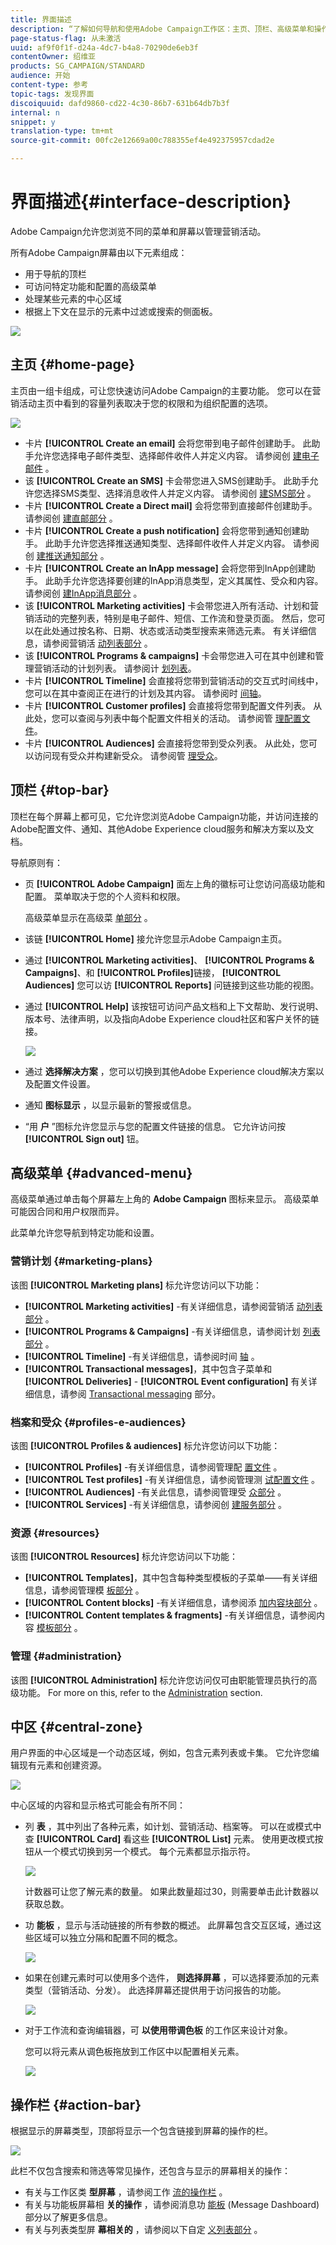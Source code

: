 ```yaml
---
title: 界面描述
description: “了解如何导航和使用Adobe Campaign工作区：主页、顶栏、高级菜单和操作栏。”
page-status-flag: 从未激活
uuid: af9f0f1f-d24a-4dc7-b4a8-70290de6eb3f
contentOwner: 绍维亚
products: SG_CAMPAIGN/STANDARD
audience: 开始
content-type: 参考
topic-tags: 发现界面
discoiquuid: dafd9860-cd22-4c30-86b7-631b64db7b3f
internal: n
snippet: y
translation-type: tm+mt
source-git-commit: 00fc2e12669a00c788355ef4e492375957cdad2e

---
```



# 界面描述{#interface-description}

Adobe Campaign允许您浏览不同的菜单和屏幕以管理营销活动。

所有Adobe Campaign屏幕由以下元素组成：

* 用于导航的顶栏
* 可访问特定功能和配置的高级菜单
* 处理某些元素的中心区域
* 根据上下文在显示的元素中过滤或搜索的侧面板。

![](assets/ux_interface_01.png)

## 主页 {#home-page}

主页由一组卡组成，可让您快速访问Adobe Campaign的主要功能。 您可以在营销活动主页中看到的容量列表取决于您的权限和为组织配置的选项。

![](assets/overview_home_page.png)

* 卡片 **[!UICONTROL Create an email]** 会将您带到电子邮件创建助手。 此助手允许您选择电子邮件类型、选择邮件收件人并定义内容。 请参阅创 [建电子邮件](../../channels/using/creating-an-email.md) 。
* 该 **[!UICONTROL Create an SMS]** 卡会带您进入SMS创建助手。 此助手允许您选择SMS类型、选择消息收件人并定义内容。 请参阅创 [建SMS部分](../../channels/using/creating-an-sms-message.md) 。
* 卡片 **[!UICONTROL Create a Direct mail]** 会将您带到直接邮件创建助手。 请参阅创 [建直邮部分](../../channels/using/creating-the-direct-mail.md) 。
* 卡片 **[!UICONTROL Create a push notification]** 会将您带到通知创建助手。 此助手允许您选择推送通知类型、选择邮件收件人并定义内容。 请参阅创 [建推送通知部分](../../channels/using/preparing-and-sending-a-push-notification.md) 。
* 卡片 **[!UICONTROL Create an InApp message]** 会将您带到InApp创建助手。 此助手允许您选择要创建的InApp消息类型，定义其属性、受众和内容。 请参阅创 [建InApp消息部分](../../channels/using/about-in-app-messaging.md) 。
* 该 **[!UICONTROL Marketing activities]** 卡会带您进入所有活动、计划和营销活动的完整列表，特别是电子邮件、短信、工作流和登录页面。 然后，您可以在此处通过按名称、日期、状态或活动类型搜索来筛选元素。 有关详细信息，请参阅营销活 [动列表部分](../../start/using/marketing-activities.md#about-marketing-activities) 。
* 该 **[!UICONTROL Programs & campaigns]** 卡会带您进入可在其中创建和管理营销活动的计划列表。 请参阅计 [划列表](../../start/using/programs-and-campaigns.md#about-plans--programs-and-campaigns)。
* 卡片 **[!UICONTROL Timeline]** 会直接将您带到营销活动的交互式时间线中，您可以在其中查阅正在进行的计划及其内容。 请参阅时 [间轴](../../start/using/timeline.md)。
* 卡片 **[!UICONTROL Customer profiles]** 会直接将您带到配置文件列表。 从此处，您可以查阅与列表中每个配置文件相关的活动。 请参阅管 [理配置文件](../../audiences/using/about-profiles.md)。
* 卡片 **[!UICONTROL Audiences]** 会直接将您带到受众列表。 从此处，您可以访问现有受众并构建新受众。 请参阅管 [理受众](../../audiences/using/about-audiences.md)。

## 顶栏 {#top-bar}

顶栏在每个屏幕上都可见，它允许您浏览Adobe Campaign功能，并访问连接的Adobe配置文件、通知、其他Adobe Experience cloud服务和解决方案以及文档。

导航原则有：

* 页 **[!UICONTROL Adobe Campaign]** 面左上角的徽标可让您访问高级功能和配置。 菜单取决于您的个人资料和权限。

   高级菜单显示在高级菜 [单部分](#advanced-menu) 。

* 该链 **[!UICONTROL Home]** 接允许您显示Adobe Campaign主页。
* 通过 **[!UICONTROL Marketing activities]**、 **[!UICONTROL Programs & Campaigns]**、和 **[!UICONTROL Profiles]**&#x200B;链接， **[!UICONTROL Audiences]** 您可以访 **[!UICONTROL Reports]** 问链接到这些功能的视图。
* 通过 **[!UICONTROL Help]** 该按钮可访问产品文档和上下文帮助、发行说明、版本号、法律声明，以及指向Adobe Experience cloud社区和客户关怀的链接。

   ![](assets/ux_help.png)

* 通过 **选择解决方案** ，您可以切换到其他Adobe Experience cloud解决方案以及配置文件设置。
* 通知 **图标显示** ，以显示最新的警报或信息。
* “用 **户** ”图标允许您显示与您的配置文件链接的信息。 它允许访问按 **[!UICONTROL Sign out]** 钮。

## 高级菜单 {#advanced-menu}

高级菜单通过单击每个屏幕左上角的 **Adobe Campaign** 图标来显示。 高级菜单可能因合同和用户权限而异。

此菜单允许您导航到特定功能和设置。

### 营销计划 {#marketing-plans}

该图 **[!UICONTROL Marketing plans]** 标允许您访问以下功能：

* **[!UICONTROL Marketing activities]** -有关详细信息，请参阅营销活 [动列表部分](../../start/using/marketing-activities.md#about-marketing-activities) 。
* **[!UICONTROL Programs & Campaigns]** -有关详细信息，请参阅计划 [列表部分](../../start/using/programs-and-campaigns.md#about-plans--programs-and-campaigns) 。
* **[!UICONTROL Timeline]** -有关详细信息，请参阅时间 [轴](../../start/using/timeline.md) 。
* **[!UICONTROL Transactional messages]**，其中包含子菜单和 **[!UICONTROL Deliveries]** - **[!UICONTROL Event configuration]** 有关详细信息，请参阅 [Transactional messaging](../../channels/using/about-transactional-messaging.md) 部分。

### 档案和受众 {#profiles-e-audiences}

该图 **[!UICONTROL Profiles & audiences]** 标允许您访问以下功能：

* **[!UICONTROL Profiles]** -有关详细信息，请参阅管理配 [置文件](../../audiences/using/about-profiles.md) 。
* **[!UICONTROL Test profiles]** -有关详细信息，请参阅管理测 [试配置文件](../../sending/using/managing-test-profiles-and-sending-proofs.md#managing-test-profiles) 。
* **[!UICONTROL Audiences]** -有关此信息，请参阅管理受 [众部分](../../audiences/using/about-audiences.md) 。
* **[!UICONTROL Services]** -有关详细信息，请参阅创 [建服务部分](../../audiences/using/creating-a-service.md) 。

### 资源 {#resources}

该图 **[!UICONTROL Resources]** 标允许您访问以下功能：

* **[!UICONTROL Templates]**，其中包含每种类型模板的子菜单——有关详细信息，请参阅管理模 [板部分](../../start/using/about-templates.md) 。
* **[!UICONTROL Content blocks]** -有关详细信息，请参阅添 [加内容块部分](../../designing/using/personalization.md#adding-a-content-block) 。
* **[!UICONTROL Content templates & fragments]** -有关详细信息，请参阅内容 [模板部分](../../designing/using/using-reusable-content.md#content-templates) 。

### 管理 {#administration}

该图 **[!UICONTROL Administration]** 标允许您访问仅可由职能管理员执行的高级功能。 For more on this, refer to the [Administration](../../administration/using/about-administrating-adobe-campaign.md) section.

## 中区 {#central-zone}

用户界面的中心区域是一个动态区域，例如，包含元素列表或卡集。 它允许您编辑现有元素和创建资源。

![](assets/ux_genericscreen.png)

中心区域的内容和显示格式可能会有所不同：

* 列 **表** ，其中列出了各种元素，如计划、营销活动、档案等。 可以在或模式中查 **[!UICONTROL Card]** 看这些 **[!UICONTROL List]** 元素。 使用更改模式按钮从一个模式切换到另一个模式。 每个元素都显示指示符。

   ![](assets/ux_liste.png)

   计数器可让您了解元素的数量。 如果此数量超过30，则需要单击此计数器以获取总数。

* 功 **能板** ，显示与活动链接的所有参数的概述。 此屏幕包含交互区域，通过这些区域可以独立分隔和配置不同的概念。

   ![](assets/ux_dashboard.png)

* 如果在创建元素时可以使用多个选件， **则选择屏幕** ，可以选择要添加的元素类型（营销活动、分发）。 此选择屏幕还提供用于访问报告的功能。

   ![](assets/ux_activityselection.png)

* 对于工作流和查询编辑器，可 **以使用带调色板** 的工作区来设计对象。

   您可以将元素从调色板拖放到工作区中以配置相关元素。

   ![](assets/ux_workspace.png)

## 操作栏 {#action-bar}

根据显示的屏幕类型，顶部将显示一个包含链接到屏幕的操作的栏。

![](assets/actionbar.png)

此栏不仅包含搜索和筛选等常见操作，还包含与显示的屏幕相关的操作：

* 有关与工作区类 **型屏幕** ，请参阅工作 [流的操作栏](../../automating/using/workflow-interface.md#action-bar) 。
* 有关与功能板屏幕相 **关的操作** ，请参阅消息功 [能板](../../channels/using/message-dashboard.md) (Message Dashboard)部分以了解更多信息。
* 有关与列表类型屏 **幕相关的** ，请参阅以下自定 [义列表部分](../../start/using/customizing-lists.md) 。

